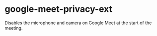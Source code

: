 # google-meet-privacy-ext
Disables the microphone and camera on Google Meet at the start of the meeting.
